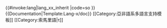 <includeonly>{{#invoke:lang|lang_xx_inherit
|code=so
}}</includeonly><noinclude>
{{Documentation|Template:Lang-x/doc}}
[[Category:亞非語系多語言支持模板]]
[[Category:索馬里語|τ]]
</noinclude>